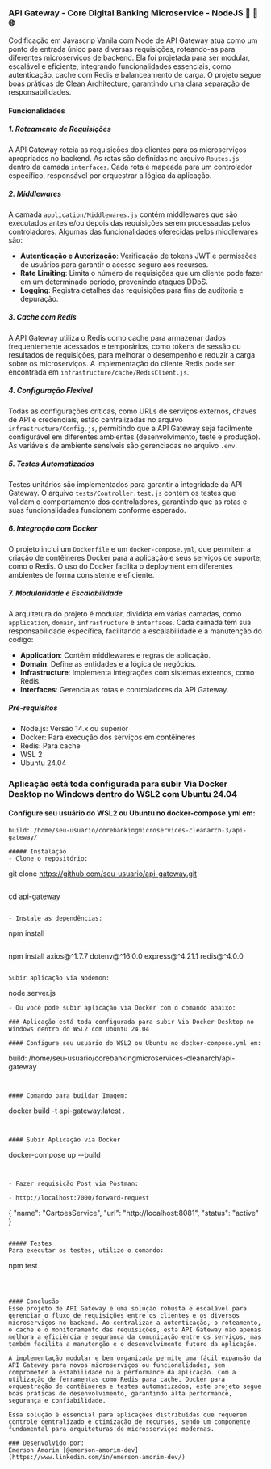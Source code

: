 ### API Gateway - Core Digital Banking Microservice - NodeJS 🚀 🔄 🌐

Codificação em Javascrip Vanila com Node de API Gateway atua como um ponto de entrada único para diversas requisições, roteando-as para diferentes microserviços de backend. Ela foi projetada para ser modular, escalável e eficiente, integrando funcionalidades essenciais, como autenticação, cache com Redis e balanceamento de carga. O projeto segue boas práticas de Clean Architecture, garantindo uma clara separação de responsabilidades.

#### Funcionalidades

##### 1. **Roteamento de Requisições**
   A API Gateway roteia as requisições dos clientes para os microserviços apropriados no backend. As rotas são definidas no arquivo `Routes.js` dentro da camada `interfaces`. Cada rota é mapeada para um controlador específico, responsável por orquestrar a lógica da aplicação.

##### 2. **Middlewares**
   A camada `application/Middlewares.js` contém middlewares que são executados antes e/ou depois das requisições serem processadas pelos controladores. Algumas das funcionalidades oferecidas pelos middlewares são:
   - **Autenticação e Autorização**: Verificação de tokens JWT e permissões de usuários para garantir o acesso seguro aos recursos.
   - **Rate Limiting**: Limita o número de requisições que um cliente pode fazer em um determinado período, prevenindo ataques DDoS.
   - **Logging**: Registra detalhes das requisições para fins de auditoria e depuração.

##### 3. **Cache com Redis**
   A API Gateway utiliza o Redis como cache para armazenar dados frequentemente acessados e temporários, como tokens de sessão ou resultados de requisições, para melhorar o desempenho e reduzir a carga sobre os microserviços. A implementação do cliente Redis pode ser encontrada em `infrastructure/cache/RedisClient.js`.

##### 4. **Configuração Flexível**
   Todas as configurações críticas, como URLs de serviços externos, chaves de API e credenciais, estão centralizadas no arquivo `infrastructure/Config.js`, permitindo que a API Gateway seja facilmente configurável em diferentes ambientes (desenvolvimento, teste e produção). As variáveis de ambiente sensíveis são gerenciadas no arquivo `.env`.

##### 5. **Testes Automatizados**
   Testes unitários são implementados para garantir a integridade da API Gateway. O arquivo `tests/Controller.test.js` contém os testes que validam o comportamento dos controladores, garantindo que as rotas e suas funcionalidades funcionem conforme esperado.

##### 6. **Integração com Docker**
   O projeto inclui um `Dockerfile` e um `docker-compose.yml`, que permitem a criação de contêineres Docker para a aplicação e seus serviços de suporte, como o Redis. O uso do Docker facilita o deployment em diferentes ambientes de forma consistente e eficiente.

##### 7. **Modularidade e Escalabilidade**
   A arquitetura do projeto é modular, dividida em várias camadas, como `application`, `domain`, `infrastructure` e `interfaces`. Cada camada tem sua responsabilidade específica, facilitando a escalabilidade e a manutenção do código:
   - **Application**: Contém middlewares e regras de aplicação.
   - **Domain**: Define as entidades e a lógica de negócios.
   - **Infrastructure**: Implementa integrações com sistemas externos, como Redis.
   - **Interfaces**: Gerencia as rotas e controladores da API Gateway.


##### Pré-requisitos
- Node.js: Versão 14.x ou superior
- Docker: Para execução dos serviços em contêineres
- Redis: Para cache
- WSL 2
- Ubuntu 24.04

### Aplicação está toda configurada para subir Via Docker Desktop no Windows dentro do WSL2 com Ubuntu 24.04

#### Configure seu usuário do WSL2 ou Ubuntu no docker-compose.yml em:

```
build: /home/seu-usuario/corebankingmicroservices-cleanarch-3/api-gateway/

##### Instalação
- Clone o repositório:

```
git clone https://github.com/seu-usuario/api-gateway.git
```

```
cd api-gateway
```

- Instale as dependências:
```
npm install
```
```
npm install axios@^1.7.7 dotenv@^16.0.0 express@^4.21.1 redis@^4.0.0
```

Subir aplicação via Nodemon:
```
node server.js
```
- Ou você pode subir aplicação via Docker com o comando abaixo:

### Aplicação está toda configurada para subir Via Docker Desktop no Windows dentro do WSL2 com Ubuntu 24.04

#### Configure seu usuário do WSL2 ou Ubuntu no docker-compose.yml em:

```
build: /home/seu-usuario/corebankingmicroservices-cleanarch/api-gateway
```


#### Comando para buildar Imagem:

``` 
docker build -t api-gateway:latest .
``` 


#### Subir Aplicação via Docker

``` 
docker-compose up --build

```


- Fazer requisição Post via Postman:

- http://localhost:7000/forward-request

```
{
  "name": "CartoesService",
  "url": "http://localhost:8081",
  "status": "active"
}
```

##### Testes
Para executar os testes, utilize o comando:

```
npm test
```



#### Conclusão
Esse projeto de API Gateway é uma solução robusta e escalável para gerenciar o fluxo de requisições entre os clientes e os diversos microserviços no backend. Ao centralizar a autenticação, o roteamento, o cache e o monitoramento das requisições, esta API Gateway não apenas melhora a eficiência e segurança da comunicação entre os serviços, mas também facilita a manutenção e o desenvolvimento futuro da aplicação.

A implementação modular e bem organizada permite uma fácil expansão da API Gateway para novos microserviços ou funcionalidades, sem comprometer a estabilidade ou a performance da aplicação. Com a utilização de ferramentas como Redis para cache, Docker para orquestração de contêineres e testes automatizados, este projeto segue boas práticas de desenvolvimento, garantindo alta performance, segurança e confiabilidade.

Essa solução é essencial para aplicações distribuídas que requerem controle centralizado e otimização de recursos, sendo um componente fundamental para arquiteturas de microsserviços modernas.

### Desenvolvido por:
Emerson Amorim [@emerson-amorim-dev](https://www.linkedin.com/in/emerson-amorim-dev/)

